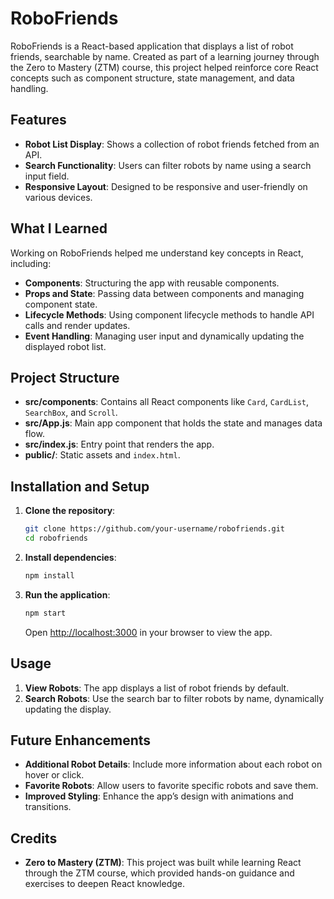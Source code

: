 # RoboFriends

RoboFriends is a React-based application that displays a list of robot friends, searchable by name. Created as part of a learning journey through the Zero to Mastery (ZTM) course, this project helped reinforce core React concepts such as component structure, state management, and data handling.

## Features

- **Robot List Display**: Shows a collection of robot friends fetched from an API.
- **Search Functionality**: Users can filter robots by name using a search input field.
- **Responsive Layout**: Designed to be responsive and user-friendly on various devices.

## What I Learned

Working on RoboFriends helped me understand key concepts in React, including:

- **Components**: Structuring the app with reusable components.
- **Props and State**: Passing data between components and managing component state.
- **Lifecycle Methods**: Using component lifecycle methods to handle API calls and render updates.
- **Event Handling**: Managing user input and dynamically updating the displayed robot list.

## Project Structure

- **src/components**: Contains all React components like `Card`, `CardList`, `SearchBox`, and `Scroll`.
- **src/App.js**: Main app component that holds the state and manages data flow.
- **src/index.js**: Entry point that renders the app.
- **public/**: Static assets and `index.html`.

## Installation and Setup

1. **Clone the repository**:
   ```bash
   git clone https://github.com/your-username/robofriends.git
   cd robofriends
   ```

2. **Install dependencies**:
   ```bash
   npm install
   ```

3. **Run the application**:
   ```bash
   npm start
   ```
   Open [http://localhost:3000](http://localhost:3000) in your browser to view the app.

## Usage

1. **View Robots**: The app displays a list of robot friends by default.
2. **Search Robots**: Use the search bar to filter robots by name, dynamically updating the display.

## Future Enhancements

- **Additional Robot Details**: Include more information about each robot on hover or click.
- **Favorite Robots**: Allow users to favorite specific robots and save them.
- **Improved Styling**: Enhance the app’s design with animations and transitions.

## Credits

- **Zero to Mastery (ZTM)**: This project was built while learning React through the ZTM course, which provided hands-on guidance and exercises to deepen React knowledge.
